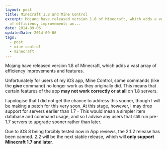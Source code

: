 ```yaml
---
layout: post
title: Minecraft 1.8 and Mine Control
excerpt: Mojang have released version 1.8 of Minecraft, which adds a vast array
  of efficiency improvements an...
date: 2014-09-06
updatedDate: 2014-09-06
tags:
  - post
  - mine control
  - minecraft
---
```


Mojang have released version 1.8 of Minecraft, which adds a vast array of efficiency improvements and features.

Unfortunately for users of my iOS app, Mine Control, some commands (like the **give** command) no longer work as they originally did. This means that certain features of the app **may not work correctly or at all** on 1.8 servers.

I apologise that I did not get the chance to address this sooner, though I will be making a patch for this very soon. At this stage, however, I may drop support for servers earlier than 1.7 - This would mean a simpler item database and command usage, and so I advise any users that still run pre-1.7 servers to upgrade sooner rather than later.

Due to iOS 8 being forcibly tested now in App reviews, the 2.1.2 release has been canned. 2.2 will be the next stable release, which will **only support Minecraft 1.7 and later**.